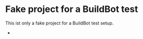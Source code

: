 Fake project for a BuildBot test
================================

This ist only a fake project for a BuildBot test setup.

+